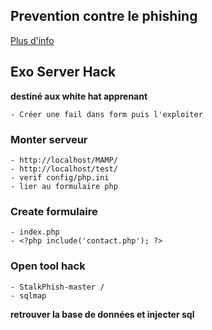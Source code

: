 ## Prevention contre le phishing

[Plus d'info](https://www.economie.gouv.fr/particuliers/phishing-hameconnage-filoutage)

## Exo Server Hack

**destiné aux white hat apprenant**

    - Créer une fail dans form puis l'exploiter

### Monter serveur

    - http://localhost/MAMP/
    - http://localhost/test/ 
    - verif config/php.ini
    - lier au formulaire php

### Create formulaire

    - index.php 
    - <?php include('contact.php'); ?>

###  Open tool hack

    - StalkPhish-master / 
    - sqlmap

**retrouver la base de données et injecter sql**
    
